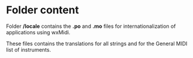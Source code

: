 # Folder content

Folder **/locale** contains the **.po** and **.mo** files for internationalization of applications using wxMidi.

These files contains the translations for all strings and for the General MIDI list of instruments.

